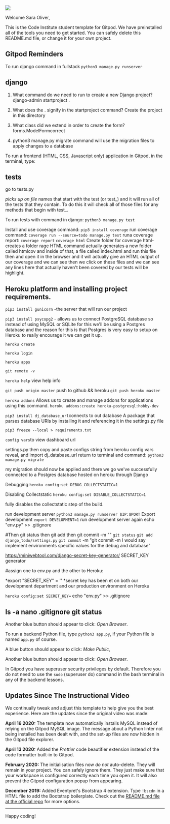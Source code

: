 <img src="https://codeinstitute.s3.amazonaws.com/fullstack/ci_logo_small.png" style="margin: 0;">

Welcome Sara Oliver,

This is the Code Institute student template for Gitpod. We have preinstalled all of the tools you need to get started. You can safely delete this README.md file, or change it for your own project.

## Gitpod Reminders

To run django command in fullstack 
`python3 manage.py runserver`

## django
1.  What command do we need to 
run to create a new Django project?
django-admin startproject .

1.  What does the . signify in the startproject command?
Create the project in this directory  

1.  What class did we extend in order to create the form?
forms.ModelFormcorrect

1.  python3 manage.py migrate command will
use the migration files to apply changes to a database

To run a frontend (HTML, CSS, Javascript only) application in Gitpod, in the terminal, type:

## tests
go to tests.py

*picks up on file*
    names that start with the test (or test_) and
    it will run all of the tests that they contain.
    To do this
    it will check all of those files for any methods that begin with
    test_. 

To run tests with command in django:
`python3 manage.py test`

Install and use coverage command:
`pip3 install coverage` 
run coverage command:
`coverage run --source=todo manage.py test`
runa coverage report:
`coverage report`
`coverage html`
Create folder for coverage html-creates a folder 
rage HTML command actually generates a new folder
called htmlcov and inside of that, a file called
index.html and run this file then and open it in the browser and it
will actually give an HTML output of our coverage and we can see then
we click on these files and we can see any lines here that actually haven't been
covered by our tests will be highlight.

## Heroku platform and installing project requirements. 
`pip3 install gunicorn` -the server that will run our project
 
`pip3 install psycopg2`  - allows us to connect PostgreSQL database so instead of using MySQL or SQLite for this we'll be
using a Postgres database and the reason for this is that Postgres is very
easy to setup on Heroku to really encourage it we can get it up.

`heroku create`

`heroku login`

`heroku apps`

`git remote -v`

`heroku help` view help info

`git push origin master`  push to github && heroku
`git push heroku master`

`heroku addons` Allows us to create and manage addons for applications using this command.
`heroku addons:create heroku-postgresql:hobby-dev`

`pip3 install dj_database_url`connects to out database A package that parses database URIs
by installing it and referencing it in the settings.py file

`pip3 freeze --local > requirements.txt`


`config vars`to view dashboard url

settings.py then copy and paste configs string from heroku config vars reveal, and import dj_database_url
return to terminal and command:
`python3 manage.py migrate`

my migration should now be applied and there we go we've successfully connected
to a Postgres database hosted on heroku
through Django

Debugging
`heroku config:set DEBUG_COLLECTSTATIC=1`

Disabling Collectstatic
`heroku config:set DISABLE_COLLECTSTATIC=1`

fully disables the collectstatic step of the build.

run development server
`python3 manage.py runserver $IP:$PORT`
Export development
`export DEVELOPMENT=1`
run development server again
echo "env.py" >> .gitignore

#Then git status then git add then git commit -m ""
`git status`
`git add django_todo/settings.py` 
`git commit` -m "git
commit -m I would say implement environments specific values for the
debug and database"

https://miniwebtool.com/django-secret-key-generator/  SECRET_KEY generator

#assign one to env.py and the other to Heroku:

*export "SECRET_KEY" = ''
*secret key has been et on both our development department and our production environment on Heroku

`heroku config:set SECRET_KEY=`
echo "env.py" >> .gitignore

ls -a 
nano .gitignore
git status
----

Another blue button should appear to click: *Open Browser*.

To run a backend Python file, type `python3 app.py`, if your Python file is named `app.py` of course.

A blue button should appear to click: *Make Public*,

Another blue button should appear to click: *Open Browser*.

In Gitpod you have superuser security privileges by default. Therefore you do not need to use the `sudo` (superuser do) command in the bash terminal in any of the backend lessons.

## Updates Since The Instructional Video

We continually tweak and adjust this template to help give you the best experience. Here are the updates since the original video was made:

**April 16 2020:** The template now automatically installs MySQL instead of relying on the Gitpod MySQL image. The message about a Python linter not being installed has been dealt with, and the set-up files are now hidden in the Gitpod file explorer.

**April 13 2020:** Added the _Prettier_ code beautifier extension instead of the code formatter built-in to Gitpod.

**February 2020:** The initialisation files now _do not_ auto-delete. They will remain in your project. You can safely ignore them. They just make sure that your workspace is configured correctly each time you open it. It will also prevent the Gitpod configuration popup from appearing.

**December 2019:** Added Eventyret's Bootstrap 4 extension. Type `!bscdn` in a HTML file to add the Bootstrap boilerplate. Check out the <a href="https://github.com/Eventyret/vscode-bcdn" target="_blank">README.md file at the official repo</a> for more options.

--------

Happy coding!

